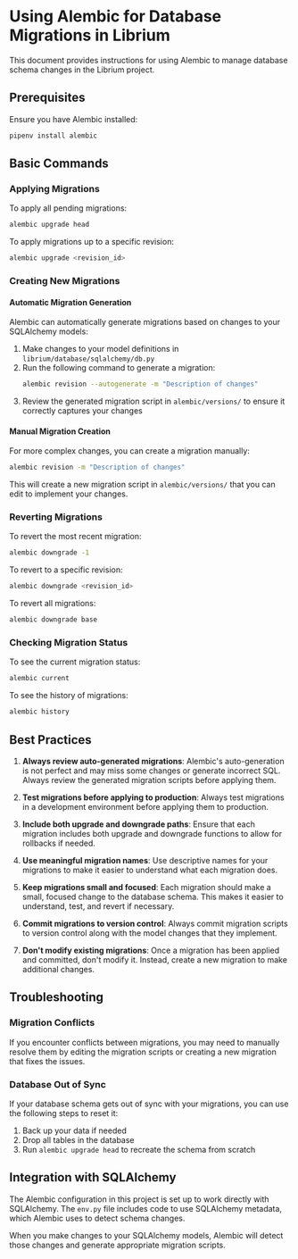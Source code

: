 # Using Alembic for Database Migrations in Librium

This document provides instructions for using Alembic to manage database schema changes in the Librium project.

## Prerequisites

Ensure you have Alembic installed:

```bash
pipenv install alembic
```

## Basic Commands

### Applying Migrations

To apply all pending migrations:

```bash
alembic upgrade head
```

To apply migrations up to a specific revision:

```bash
alembic upgrade <revision_id>
```

### Creating New Migrations

#### Automatic Migration Generation

Alembic can automatically generate migrations based on changes to your SQLAlchemy models:

1. Make changes to your model definitions in `librium/database/sqlalchemy/db.py`
2. Run the following command to generate a migration:
   ```bash
   alembic revision --autogenerate -m "Description of changes"
   ```
3. Review the generated migration script in `alembic/versions/` to ensure it correctly captures your changes

#### Manual Migration Creation

For more complex changes, you can create a migration manually:

```bash
alembic revision -m "Description of changes"
```

This will create a new migration script in `alembic/versions/` that you can edit to implement your changes.

### Reverting Migrations

To revert the most recent migration:

```bash
alembic downgrade -1
```

To revert to a specific revision:

```bash
alembic downgrade <revision_id>
```

To revert all migrations:

```bash
alembic downgrade base
```

### Checking Migration Status

To see the current migration status:

```bash
alembic current
```

To see the history of migrations:

```bash
alembic history
```

## Best Practices

1. **Always review auto-generated migrations**: Alembic's auto-generation is not perfect and may miss some changes or generate incorrect SQL. Always review the generated migration scripts before applying them.

2. **Test migrations before applying to production**: Always test migrations in a development environment before applying them to production.

3. **Include both upgrade and downgrade paths**: Ensure that each migration includes both upgrade and downgrade functions to allow for rollbacks if needed.

4. **Use meaningful migration names**: Use descriptive names for your migrations to make it easier to understand what each migration does.

5. **Keep migrations small and focused**: Each migration should make a small, focused change to the database schema. This makes it easier to understand, test, and revert if necessary.

6. **Commit migrations to version control**: Always commit migration scripts to version control along with the model changes that they implement.

7. **Don't modify existing migrations**: Once a migration has been applied and committed, don't modify it. Instead, create a new migration to make additional changes.

## Troubleshooting

### Migration Conflicts

If you encounter conflicts between migrations, you may need to manually resolve them by editing the migration scripts or creating a new migration that fixes the issues.

### Database Out of Sync

If your database schema gets out of sync with your migrations, you can use the following steps to reset it:

1. Back up your data if needed
2. Drop all tables in the database
3. Run `alembic upgrade head` to recreate the schema from scratch

## Integration with SQLAlchemy

The Alembic configuration in this project is set up to work directly with SQLAlchemy. The `env.py` file includes code to use SQLAlchemy metadata, which Alembic uses to detect schema changes.

When you make changes to your SQLAlchemy models, Alembic will detect those changes and generate appropriate migration scripts.